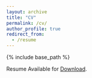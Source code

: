 ```yaml
---
layout: archive
title: "CV"
permalink: /cv/
author_profile: true
redirect_from:
  - /resume
---
```


{% include base_path %}

Resume Available for [Download](https://github.com/ByAlharbi/byalharbi.github.io/blob/master/files/BAlharbi_Resume.pdf).
